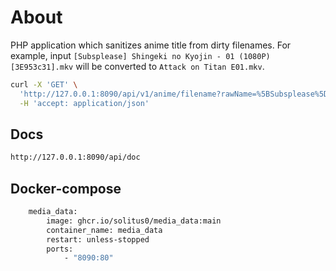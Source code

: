 # About

PHP application which sanitizes anime title from dirty filenames.
For example, input `[Subsplease] Shingeki no Kyojin - 01 (1080P) [3E953c31].mkv` will be converted
to `Attack on Titan E01.mkv`.

```bash
curl -X 'GET' \
  'http://127.0.0.1:8090/api/v1/anime/filename?rawName=%5BSubsplease%5D%20Shingeki%20no%20Kyojin%20-%2001%20%281080P%29%20%5B3E953c31%5D.mkv&type=path' \
  -H 'accept: application/json'
```

## Docs

```bash
http://127.0.0.1:8090/api/doc
```

## Docker-compose

```bash
    media_data:
        image: ghcr.io/solitus0/media_data:main
        container_name: media_data
        restart: unless-stopped
        ports:
            - "8090:80"
```
